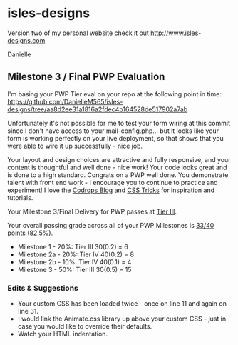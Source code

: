# isles-designs
Version two of my personal website check it out http://www.isles-designs.com

Danielle
## Milestone 3 / Final PWP Evaluation
I'm basing your PWP Tier eval on your repo at the following point in time: https://github.com/DanielleM565/isles-designs/tree/aa8d2ee31a1816a2fdec4b164528de517902a7ab

Unfortunately it's not possible for me to test your form wiring at this commit since I don't have access to your mail-config.php... but it looks like your form is working perfectly on your live deployment, so that shows that you were able to wire it up successfully - nice job.

Your layout and design choices are attractive and fully responsive, and your content is thoughtful and well done - nice work!  Your code looks great and is done to a high standard. Congrats on a PWP well done. You demonstrate talent with front end work - I encourage you to continue to practice and experiment! I love the [Codrops Blog](https://tympanus.net/codrops/) and [CSS Tricks](https://css-tricks.com/) for inspiration and tutorials.

Your Milestone 3/Final Delivery for PWP passes at [Tier III](https://bootcamp-coders.cnm.edu/projects/personal/rubric/).

Your overall passing grade across all of your PWP Milestones is [33/40 points (82.5%)](https://bootcamp-coders.cnm.edu/projects/personal/rubric/#sample-score).

- Milestone 1 - 20%: Tier III 30(0.2) = 6
- Milestone 2a - 20%: Tier IV 40(0.2) = 8
- Milestone 2b - 10%: Tier IV 40(0.1) = 4
- Milestone 3 - 50%: Tier  III 30(0.5) = 15

### Edits &amp; Suggestions
- Your custom CSS has been loaded twice - once on line 11 and again on line 31.
- I would link the Animate.css library up above your custom CSS - just in case you would like to override their defaults.
- Watch your HTML indentation.
